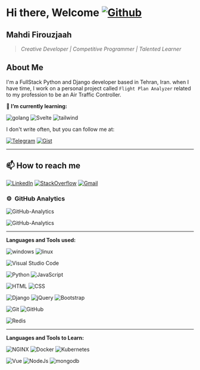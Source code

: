 # Hi there, Welcome [![Github](https://img.shields.io/github/followers/mh-firouzjaah?label=Follow%20me&style=social)](https://github.com/mh-firouzjaah)

<p align="center">

## **Mahdi Firouzjaah**

> _Creative Developer | Competitive Programmer | Talented Learner_

</p>

## About Me

I'm a FullStack Python and Django developer based in Tehran, Iran. when I have time,
I work on a personal project called `Flight Plan Analyzer` related to
my profession to be an Air Traffic Controller.

**🌱 I’m currently learning:**

![golang](https://img.shields.io/badge/-golang-2A2B2D?style=flat&logo=go)
![Svelte](https://img.shields.io/badge/-Svelte-2A2B2D?style=flat&logo=Svelte)
![tailwind](https://img.shields.io/badge/-tailwind-2A2B2D?style=flat&logo=tailwind-css)

I don't write often, but you can follow me at:

[![Telegram](https://img.shields.io/badge/-Telegram-2A2B2D?style=flat&logo=telegram)](https://t.me/programming_tricks)
[![Gist](https://img.shields.io/badge/-Gist-2A2B2D?style=flat&logo=github&logoColor=white)](https://gist.github.com/mh-firouzjaah)

---

## 📫 How to reach me

[![LinkedIn](https://img.shields.io/badge/-LinkedIn-blue?style=flat-square&logo=linkedin)](https://linkedin.com/in/mahdi-firouzjaah)
[![StackOverflow](https://img.shields.io/badge/-StackOverflow-FE7A16?style=flat-square&logo=stack-overflow&logoColor=white)](https://stackoverflow.com/users/10651401/mahdi-firouzjah)
[![Gmail](https://img.shields.io/badge/Gmail-D14836?style=flat&logo=gmail&logoColor=white)](mailto:mh.firouzjah@gmail.com)

### ⚙️ &nbsp;GitHub Analytics

![GitHub-Analytics](https://github-readme-stats.vercel.app/api/top-langs/?username=mh-firouzjaah&layout=compact&langs_count=8&theme=algolia)

![GitHub-Analytics](https://github-readme-stats.vercel.app/api?username=mh-firouzjaah&show_icons=true&theme=algolia&include_all_commits=true&count_private=true)

---

**Languages and Tools used:**

![windows](https://img.shields.io/badge/-windows-2A2B2D?style=flat&logo=windows&logoColor=blue)
![linux](https://img.shields.io/badge/-linux-2A2B2D?style=flat&logo=linux&logoColor=black)

![Visual Studio Code](https://img.shields.io/badge/-VSCode-2A2B2D?style=flat&logo=visual-studio-code&logoColor=007ACC)

![Python](https://img.shields.io/badge/-Python-2A2B2D?style=flat&logo=python)
![JavaScript](https://img.shields.io/badge/-JavaScript-2A2B2D?style=flat&logo=javascript)

![HTML](https://img.shields.io/badge/-HTML-2A2B2D?style=flat&logo=HTML5)
![CSS](https://img.shields.io/badge/-CSS-2A2B2D?style=flat&logo=CSS3&logoColor=1572B6)

![Django](https://img.shields.io/badge/-Django-2A2B2D?style=flat&logo=django&logoColor=darkgreen)
![jQuery](https://img.shields.io/badge/-jQuery-2A2B2D?style=flat&logo=jQuery&logoColor=1572B6)
![Bootstrap](https://img.shields.io/badge/-Bootstrap-2A2B2D?style=flat&logo=bootstrap&logoColor=563D7C)

![Git](https://img.shields.io/badge/-Git-2A2B2D?style=flat&logo=git)
![GitHub](https://img.shields.io/badge/-GitHub-2A2B2D?style=flat&logo=github&logoColor=white)

![Redis](https://img.shields.io/badge/-Redis-2A2B2D?style=flat&logo=Redis)

---

**Languages and Tools to Learn:**

![NGINX](https://img.shields.io/badge/-NGINX-2A2B2D?style=flat&logo=nginx&logoColor=darkgreen)
![Docker](https://img.shields.io/badge/-Docker-2A2B2D?style=flat&logo=Docker)
![Kubernetes](https://img.shields.io/badge/-Kubernetes-2A2B2D?style=flat&logo=Kubernetes)

![Vue](https://img.shields.io/badge/-Vue-2A2B2D?style=flat&logo=Vue-dot-js)
![NodeJs](https://img.shields.io/badge/-NodeJs-2A2B2D?style=flat&logo=Node-dot-js)
![mongodb](https://img.shields.io/badge/-mongodb-2A2B2D?style=flat&logo=mongodb)
